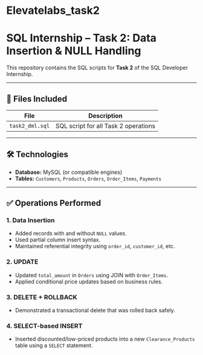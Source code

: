 # Elevatelabs_task2

# SQL Internship – Task 2: Data Insertion & NULL Handling

This repository contains the SQL scripts for **Task 2** of the SQL Developer Internship.  


---

## 📁 Files Included

| File              | Description                              |
|-------------------|------------------------------------------|
| `task2_dml.sql`   | SQL script for all Task 2 operations     |

---

## 🛠️ Technologies

- **Database:** MySQL (or compatible engines)
- **Tables:** `Customers`, `Products`, `Orders`, `Order_Items`, `Payments`

---

## ✅ Operations Performed

### 1. **Data Insertion**
- Added records with and without `NULL` values.
- Used partial column insert syntax.
- Maintained referential integrity using `order_id`, `customer_id`, etc.

### 2. **UPDATE**
- Updated `total_amount` in `Orders` using JOIN with `Order_Items`.
- Applied conditional price updates based on business rules.

### 3. **DELETE + ROLLBACK**
- Demonstrated a transactional delete that was rolled back safely.

### 4. **SELECT-based INSERT**
- Inserted discounted/low-priced products into a new `Clearance_Products` table using a `SELECT` statement.


